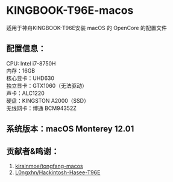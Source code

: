 # KINGBOOK-T96E-macos  
适用于神舟KINGBOOK-T96E安装 macOS 的 OpenCore 的配置文件  

## 配置信息：
CPU: Intel i7-8750H  
内存：16GB  
核心显卡：UHD630  
独立显卡：GTX1060（无法驱动）  
声卡：ALC1220  
硬盘：KINGSTON A2000（SSD）  
无线网卡：博通 BCM94352Z    

## 系统版本：macOS Monterey 12.01  

## 贡献者&鸣谢：  
1. [kirainmoe/tongfang-macos](https://github.com/kirainmoe/tongfang-macos)
2. [L0ngxhn/Hackintosh-Hasee-T96E](https://github.com/L0ngxhn/Hackintosh-Hasee-T96E)

